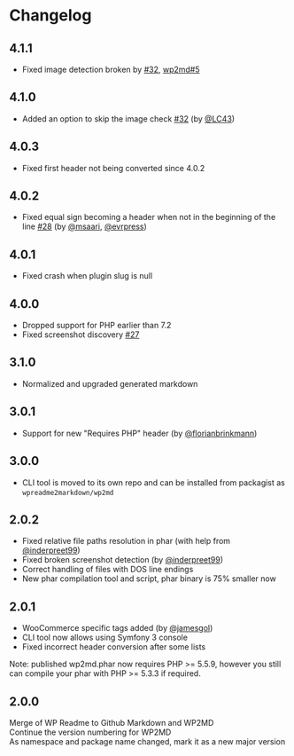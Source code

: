 # Changelog

## 4.1.1

* Fixed image detection broken by [#32], [wp2md#5]

## 4.1.0

* Added an option to skip the image check [#32]
  (by [@LC43])

## 4.0.3

* Fixed first header not being converted since 4.0.2

## 4.0.2

* Fixed equal sign becoming a header when not in the beginning of the line [#28]
  (by [@msaari], [@evrpress])

## 4.0.1

* Fixed crash when plugin slug is null

## 4.0.0

* Dropped support for PHP earlier than 7.2
* Fixed screenshot discovery [#27]

## 3.1.0

* Normalized and upgraded generated markdown

## 3.0.1

* Support for new "Requires PHP" header
  (by [@florianbrinkmann])

## 3.0.0

* CLI tool is moved to its own repo and can be installed from packagist as `wpreadme2markdown/wp2md`

## 2.0.2

* Fixed relative file paths resolution in phar
  (with help from [@inderpreet99])
* Fixed broken screenshot detection
  (by [@inderpreet99])
* Correct handling of files with DOS line endings
* New phar compilation tool and script, phar binary is 75% smaller now

## 2.0.1

* WooCommerce specific tags added
  (by [@jamesgol])
* CLI tool now allows using Symfony 3 console
* Fixed incorrect header conversion after some lists

Note: published wp2md.phar now requires PHP >= 5.5.9, however you still can compile your phar with PHP >= 5.3.3 if required.

## 2.0.0

Merge of WP Readme to Github Markdown and WP2MD \
Continue the version numbering for WP2MD \
As namespace and package name changed, mark it as a new major version

[@florianbrinkmann]: https://github.com/florianbrinkmann
[@inderpreet99]: https://github.com/inderpreet99
[@jamesgol]: https://github.com/jamesgol
[@msaari]: https://github.com/msaari
[@evrpress]: https://github.com/evrpress
[@LC43]: https://github.com/LC43

[#27]: https://github.com/wpreadme2markdown/wp-readme-to-markdown/issues/27
[#28]: https://github.com/wpreadme2markdown/wp-readme-to-markdown/issues/28
[#32]: https://github.com/wpreadme2markdown/wp-readme-to-markdown/pull/32

[wp2md#5]: https://github.com/wpreadme2markdown/wp2md/issues/5
